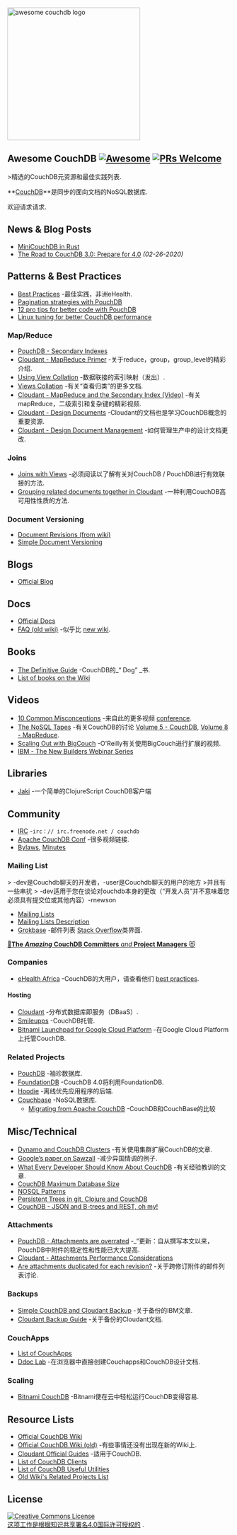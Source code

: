 <div class="github-widget" data-repo="quangv/awesome-couchdb"></div>
<script async src="https://pagead2.googlesyndication.com/pagead/js/adsbygoogle.js"></script><ins class="adsbygoogle" style="display:block" data-ad-client="ca-pub-6890694312814945" data-ad-slot="5473692530" data-ad-format="auto"  data-full-width-responsive="true"></ins>
<p>
  <br>
  <img width="300" src="https://rawgit.com/quangv/awesome-couchdb/master/logo--couch.png" alt="awesome couchdb logo">
  <br>
</p>

## Awesome CouchDB [![Awesome](https://cdn.rawgit.com/sindresorhus/awesome/d7305f38d29fed78fa85652e3a63e154dd8e8829/media/badge.svg)](https://github.com/sindresorhus/awesome) [![PRs Welcome](https://img.shields.io/badge/PRs-welcome-brightgreen.svg?style=flat-square)](http://makeapullrequest.com)

&gt;精选的CouchDB元资源和最佳实践列表.

**[CouchDB](http://couchdb.apache.org/)**是同步的面向文档的NoSQL数据库.

欢迎请求请求.


## News & Blog Posts

- [MiniCouchDB in Rust](https://www.garrensmith.com/blogs/mini-couch-hack-week)
- [The Road to CouchDB 3.0: Prepare for 4.0](https://blog.couchdb.org/2020/02/26/the-road-to-couchdb-3-0-prepare-for-4-0/) _(02-26-2020)_

## Patterns & Best Practices

- [Best Practices](http://ehealthafrica.github.io/couchdb-best-practices/) -最佳实践，非洲eHealth.
- [Pagination strategies with PouchDB ](https://pouchdb.com/2014/04/14/pagination-strategies-with-pouchdb.html)
- [12 pro tips for better code with PouchDB](https://pouchdb.com/2014/06/17/12-pro-tips-for-better-code-with-pouchdb.html)
- [Linux tuning for better CouchDB performance](https://github.com/assafmo/couchdb-linux-performance)


### Map/Reduce

- [PouchDB - Secondary Indexes](https://pouchdb.com/2014/05/01/secondary-indexes-have-landed-in-pouchdb.html)
- [Cloudant - MapReduce Primer](https://cloudant.com/blog/mapreduce-from-the-basics-to-the-actually-useful/#.WIDBfRsrKUl) -关于reduce，group，group_level的精彩介绍.
- [Using View Collation](http://docs.couchdb.org/en/2.0.0/couchapp/views/joins.html#using-view-collation) -数据联接的索引映射（发出）.
- [Views Collation](http://docs.couchdb.org/en/2.0.0/couchapp/views/collation.html) -有关“查看归类”的更多文档.
- [Cloudant - MapReduce and the Secondary Index (Video)](https://developer.ibm.com/clouddataservices/docs/cloudant/get-started/mapreduce-and-the-secondary-index/) -有关mapReduce，二级索引和复杂键的精彩视频.
- [Cloudant - Design Documents](https://docs.cloudant.com/design_documents.html) -Cloudant的文档也是学习CouchDB概念的重要资源.
- [Cloudant - Design Document Management](https://docs.cloudant.com/design_document_management.html) -如何管理生产中的设计文档更改.


### Joins

- [Joins with Views](http://docs.couchdb.org/en/2.0.0/couchapp/views/joins.html#joins-with-views) -必须阅读以了解有关对CouchDB / PouchDB进行有效联接的方法.
- [Grouping related documents together in Cloudant](https://docs.cloudant.com/transactions.html) -一种利用CouchDB高可用性性质的方法.


### Document Versioning

- [Document Revisions (from wiki)](https://wiki.apache.org/couchdb/Document_revisions?action=show&redirect=DocumentRevisions)
- [Simple Document Versioning](http://web.archive.org/web/20100701165612/http://blog.couch.io/post/632718824/simple-document-versioning-with-couchdb)


## Blogs

- [Official Blog](https://blog.couchdb.org/)


## Docs

- [Official Docs](http://docs.couchdb.org/)
- [FAQ (old wiki)](https://wiki.apache.org/couchdb/Frequently_asked_questions) -似乎比 [new wiki](https://cwiki.apache.org/confluence/display/COUCHDB/Frequently+Asked+Questions).

## Books

- [The Definitive Guide](http://guide.couchdb.org/) -CouchDB的_“ Dog” _书.
- [List of books on the Wiki](https://cwiki.apache.org/confluence/display/COUCHDB/Books)


## Videos

- [10 Common Misconceptions](https://www.youtube.com/watch?v=BKQ9kXKoHS810) -来自此的更多视频 [conference](http://conf.couchdb.org/).
- [The NoSQL Tapes](http://nosqltapes.com) -有关CouchDB的讨论 [Volume 5 - CouchDB](http://nosqltapes.com/video/hoffman-and-kocoloski-on-cloudant-and-couchdb), [Volume 8 - MapReduce](http://nosqltapes.com/video/understanding-mapreduce-with-mike-miller).
- [Scaling Out with BigCouch](http://www.oreilly.com/pub/e/1760) -O&#39;Reilly有关使用BigCouch进行扩展的视频.
- [IBM - The New Builders Webinar Series](https://event.on24.com/eventRegistration/EventLobbyServlet?target=reg20.jsp&partnerref=cdc&eventid=1240121&sessionid=1&key=9E23B44802902EAD0BB2603F0434742E&regTag=35370&sourcepage=register)

## Libraries

- [Jaki](https://github.com/pandeiro/jaki) -一个简单的ClojureScript CouchDB客户端

## Community

- [IRC](http://webchat.freenode.net/?channels=couchdb) -`irc：// irc.freenode.net / couchdb`
- [Apache CouchDB Conf](http://conf.couchdb.org/) -很多视频链接.
- [Bylaws](http://couchdb.apache.org/bylaws.html), [Minutes](https://whimsy.apache.org/board/minutes/CouchDB.html)


### Mailing List

&gt; -dev是Couchdb聊天的开发者，-user是Couchdb聊天的用户的地方
&gt;并且有一些串扰
&gt; -dev适用于您在谈论对ouchdb本身的更改（“开发人员”并不意味着您必须具有提交位或其他内容）-rnewson

- [Mailing Lists](https://mail-archives.apache.org/mod_mbox/#couchdb)
- [Mailing Lists Description](http://svn.apache.org/repos/asf/couchdb/site/htdocs/community/lists.html?p=900000)
- [Grokbase](http://grokbase.com/s/couchdb) -邮件列表 [Stack Overflow](http://stackoverflow.com/questions/tagged/couchdb)类界面.


[:star2:**The** ***Amazing*** **CouchDB Committers** *and* **Project Managers** :heart_eyes_cat:](http://people.apache.org/committers-by-project.html#couchdb) 


### Companies

- [eHealth Africa](https://github.com/eHealthAfrica) -CouchDB的大用户，请查看他们 [best practices](https://github.com/eHealthAfrica/couchdb-best-practices).


#### Hosting

- [Cloudant](https://cloudant.com/) -分布式数据库即服务（DBaaS）.
- [Smileupps](https://www.smileupps.com/) -CouchDB托管.
- [Bitnami Launchpad for Google Cloud Platform](https://bitnami.com/stack/couchdb/cloud/google) -在Google Cloud Platform上托管CouchDB.


### Related Projects

- [PouchDB](https://pouchdb.com/) -袖珍数据库.
- [FoundationDB](https://www.foundationdb.org/) -CouchDB 4.0将利用FoundationDB.
- [Hoodie](http://hood.ie/) -离线优先应用程序的后端.
- [Couchbase](https://www.couchbase.com/) -NoSQL数据库.
  - [Migrating from Apache CouchDB](https://docs.couchbase.com/server/current/install/migrate-couchdb.html) -CouchDB和CouchBase的比较


## Misc/Technical

- [Dynamo and CouchDB Clusters](https://web.archive.org/web/20160311144130/https://cloudant.com/blog/dynamo-and-couchdb-clusters/#.WIEp4xsrKUk) -有关使用集群扩展CouchDB的文章.
- [Google’s paper on Sawzall](http://research.google.com/archive/sawzall.html) -减少异国情调的例子.
- [What Every Developer Should Know About CouchDB](http://www.dimagi.com/blog/what-every-developer-should-know-about-couchdb/) -有关经验教训的文章.
- [CouchDB Maximum Database Size](http://www.nosql.se/2011/09/couchdb-maximum-database-size/)
- [NOSQL Patterns](http://horicky.blogspot.com/2009/11/nosql-patterns.html)
- [Persistent Trees in git, Clojure and CouchDB](https://eclipsesource.com/blogs/2009/12/13/persistent-trees-in-git-clojure-and-couchdb-data-structure-convergence/)
- [CouchDB - JSON and B-trees and REST, oh my!](https://pozorvlak.livejournal.com/176385.html)

### Attachments

- [PouchDB - Attachments are overrated](https://pouchdb.com/2014/06/17/12-pro-tips-for-better-code-with-pouchdb.html) -_“更新：自从撰写本文以来，PouchDB中附件的稳定性和性能已大大提高.
- [Cloudant - Attachments Performance Considerations](https://docs.cloudant.com/attachments.html#performance-considerations)
- [Are attachments duplicated for each revision?](http://grokbase.com/t/couchdb/user/14a1phbzrb/are-attachments-duplicated-for-each-revision-as-well) -关于跨修订附件的邮件列表讨论.


### Backups

- [Simple CouchDB and Cloudant Backup](https://developer.ibm.com/clouddataservices/2016/03/22/simple-couchdb-and-cloudant-backup/) -关于备份的IBM文章.
- [Cloudant Backup Guide](https://docs.cloudant.com/backup-guide.html) -关于备份的Cloudant文档.


### CouchApps

- [List of CouchApps](https://couchapp.readthedocs.io/en/latest/user/list-of-couchapps.html)
- [Ddoc Lab](http://ddoc.me/) -在浏览器中直接创建Couchapps和CouchDB设计文档.


### Scaling

- [Bitnami CouchDB](https://bitnami.com/stack/couchdb) -Bitnami使在云中轻松运行CouchDB变得容易.


## Resource Lists

- [Official CouchDB Wiki](https://cwiki.apache.org/confluence/display/COUCHDB/Apache+CouchDB+Wiki)
- [Official CouchDB Wiki (old)](https://wiki.apache.org/couchdb/) -有些事情还没有出现在新的Wiki上.
- [Cloudant Official Guides](https://docs.cloudant.com/guides.html) -适用于CouchDB.
- [List of CouchDB Clients](https://cwiki.apache.org/confluence/display/COUCHDB/CouchDB+clients)
- [List of CouchDB Useful Utilities](https://cwiki.apache.org/confluence/display/COUCHDB/Useful+utilities)
- [Old Wiki's Related Projects List](https://wiki.apache.org/couchdb/Related_Projects)

## License
<a rel="license" href="http://creativecommons.org/licenses/by/4.0/"><img alt="Creative Commons License" style="border-width:0" src="https://mirrors.creativecommons.org/presskit/buttons/88x31/svg/by.svg" /><br />这项工作是根据<a rel="license" href="http://creativecommons.org/licenses/by/4.0/">知识共享署名4.0国际许可授权的</a> .
